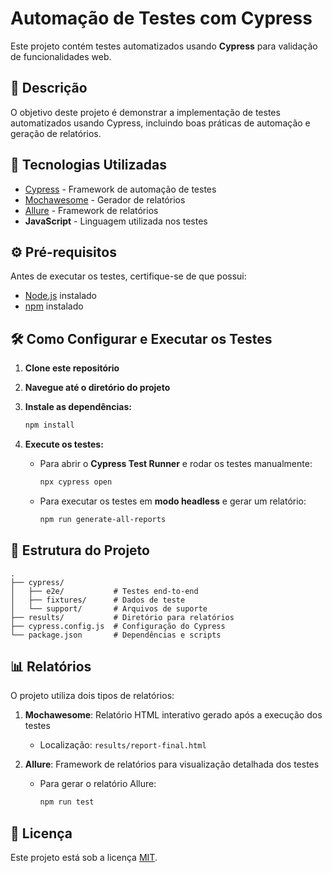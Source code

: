 # Automação de Testes com Cypress

Este projeto contém testes automatizados usando **Cypress** para validação de funcionalidades web.

## 📌 Descrição

O objetivo deste projeto é demonstrar a implementação de testes automatizados usando Cypress, incluindo boas práticas de automação e geração de relatórios.

## 🚀 Tecnologias Utilizadas

- [Cypress](https://www.cypress.io/) - Framework de automação de testes
- [Mochawesome](https://github.com/adamgruber/mochawesome) - Gerador de relatórios
- [Allure](https://docs.qameta.io/allure/) - Framework de relatórios
- **JavaScript** - Linguagem utilizada nos testes

## ⚙️ Pré-requisitos

Antes de executar os testes, certifique-se de que possui:

- [Node.js](https://nodejs.org/) instalado
- [npm](https://www.npmjs.com/) instalado

## 🛠 Como Configurar e Executar os Testes

1. **Clone este repositório**

2. **Navegue até o diretório do projeto**

3. **Instale as dependências:**
   ```bash
   npm install
   ```

4. **Execute os testes:**

   - Para abrir o **Cypress Test Runner** e rodar os testes manualmente:
     ```bash
     npx cypress open
     ```

   - Para executar os testes em **modo headless** e gerar um relatório:
     ```bash
     npm run generate-all-reports
     ```

## 📂 Estrutura do Projeto

```
.
├── cypress/
│   ├── e2e/           # Testes end-to-end
│   ├── fixtures/      # Dados de teste
│   └── support/       # Arquivos de suporte
├── results/           # Diretório para relatórios
├── cypress.config.js  # Configuração do Cypress
└── package.json       # Dependências e scripts
```

## 📊 Relatórios

O projeto utiliza dois tipos de relatórios:

1. **Mochawesome**: Relatório HTML interativo gerado após a execução dos testes
   - Localização: `results/report-final.html`

2. **Allure**: Framework de relatórios para visualização detalhada dos testes
   - Para gerar o relatório Allure:
     ```bash
     npm run test
     ```

## 📝 Licença

Este projeto está sob a licença [MIT](LICENSE).  